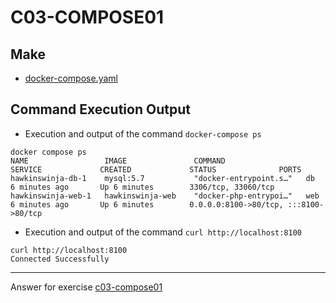 # C03-COMPOSE01

## Make
- [docker-compose.yaml](docker-compose.yaml)

## Command Execution Output

- Execution and output of the command `docker-compose ps`

```
docker compose ps                                                                                                       NAME                 IMAGE               COMMAND                  SERVICE             CREATED             STATUS              PORTS                                                                                                             hawkinswinja-db-1    mysql:5.7           "docker-entrypoint.s…"   db                  6 minutes ago       Up 6 minutes        3306/tcp, 33060/tcp                                                                                               hawkinswinja-web-1   hawkinswinja-web    "docker-php-entrypoi…"   web                 6 minutes ago       Up 6 minutes        0.0.0.0:8100->80/tcp, :::8100->80/tcp
```

- Execution and output of the command `curl http://localhost:8100`

```
curl http://localhost:8100
Connected Successfully
```

<!-- Don't change anything below this point-->
<!-- Before commiting, remove both commented lines--> 
***
Answer for exercise [c03-compose01](https://github.com/devopsacademyau/academy/blob/af3225a3436f263164e8daebc6bbd1ef3122b900/classes/03class/exercises/c03-compose01/README.md)

